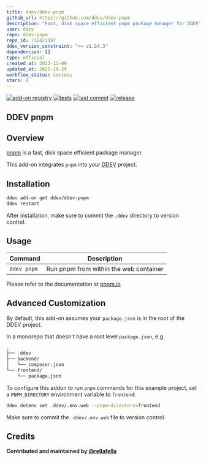 ```yaml
---
title: ddev/ddev-pnpm
github_url: https://github.com/ddev/ddev-pnpm
description: "Fast, disk space efficient pnpm package manager for DDEV"
user: ddev
repo: ddev-pnpm
repo_id: 716421197
ddev_version_constraint: ">= v1.24.3"
dependencies: []
type: official
created_at: 2023-11-09
updated_at: 2025-10-29
workflow_status: success
stars: 8
---
```


[![add-on registry](https://img.shields.io/badge/DDEV-Add--on_Registry-blue)](https://addons.ddev.com)
[![tests](https://github.com/ddev/ddev-pnpm/actions/workflows/tests.yml/badge.svg)](https://github.com/ddev/ddev-pnpm/actions/workflows/tests.yml) 
[![last commit](https://img.shields.io/github/last-commit/ddev/ddev-pnpm)](https://github.com/ddev/ddev-pnpm/commits)
[![release](https://img.shields.io/github/v/release/ddev/ddev-pnpm)](https://github.com/ddev/ddev-pnpm/releases/latest)

## DDEV pnpm

## Overview

[pnpm](https://pnpm.io/) is a fast, disk space efficient package manager.

This add-on integrates `pnpm` into your [DDEV](https://ddev.com/) project.

## Installation

```bash
ddev add-on get ddev/ddev-pnpm
ddev restart
```

After installation, make sure to commit the `.ddev` directory to version control.

## Usage

| Command | Description |
| ------- | ----------- |
| `ddev pnpm` | Run pnpm from within the web container |

Please refer to the documentation at [pnpm.io](https://pnpm.io)

## Advanced Customization

By default, this add-on assumes your `package.json` is in the root of the DDEV project.

In a monorepo that doesn't have a root level `package.json`, e.g.

```md
.
├── .ddev
├── backend/
│   └── composer.json
└── frontend/
    └── package.json
```

To configure this addon to run `pnpm` commands for this example project, set a `PNPM_DIRECTORY` environment variable to `frontend`:

```bash
ddev dotenv set .ddev/.env.web --pnpm-directory=frontend
```

Make sure to commit the `.ddev/.env.web` file to version control.

## Credits

**Contributed and maintained by [@rellafella](https://github.com/rellafella)**
